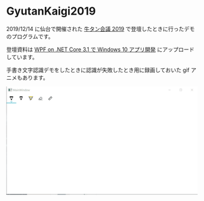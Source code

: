 # GyutanKaigi2019

2019/12/14 に仙台で開催された [牛タン会議 2019](https://vsuc.connpass.com/event/156131/) で登壇したときに行ったデモのプログラムです。

登壇資料は [WPF on .NET Core 3.1 で Windows 10 アプリ開発](https://www.slideshare.net/okazuki0130/wpf-on-net-core-31-windows-10) にアップロードしています。

手書き文字認識デモをしたときに認識が失敗したとき用に録画しておいた gif アニメもあります。

![](./Images/failsafexamlislands.gif)
